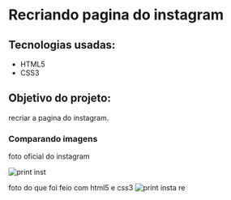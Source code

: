 
# Recriando pagina do instagram

## Tecnologias usadas:
- HTML5 
- CSS3

## Objetivo do projeto:
recriar a pagina do instagram.


### Comparando imagens

foto oficial do instagram 

![print inst](https://user-images.githubusercontent.com/62621670/100400118-14c7c080-3034-11eb-9690-d008a1f3e7c3.PNG)



foto do que foi feio com html5 e css3
![print insta re](https://user-images.githubusercontent.com/62621670/100400272-b4854e80-3034-11eb-911e-1e30bbf2bf8d.PNG)
